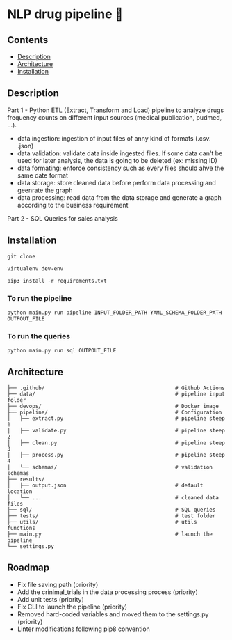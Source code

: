 # NLP drug pipeline 🏥


## Contents
- [Description](#Description)
- [Architecture](#Architecture)
- [Installation](#Installation)


## Description
Part 1 - Python ETL (Extract, Transform and Load) pipeline to analyze drugs frequency counts on different input sources (medical publication, pudmed, ...). 
- data ingestion: ingestion of input files of anny kind of formats (.csv. .json)
- data validation: validate data inside ingested files. If some data can't be used for later analysis, the data is going to be deleted (ex: missing ID)
- data formating: enforce consistency such as every files should ahve the same date format
- data storage: store cleaned data before perform data processing and geenrate the graph 
- data processing: read data from the data storage and generate a graph according to the business requirement 

Part 2 - SQL Queries for sales analysis

## Installation 
```git clone```
<br>

```virtualenv dev-env```
<br>

```pip3 install -r requirements.txt```
<br>

### To run the pipeline 
```python main.py run pipeline INPUT_FOLDER_PATH YAML_SCHEMA_FOLDER_PATH OUTPOUT_FILE```
<br>

### To run the queries
```python main.py run sql OUTPOUT_FILE```


## Architecture
```     
├── .github/                                          # Github Actions
├── data/                                             # pipeline input folder
├── devops/                                           # Docker image  
├── pipeline/                                         # Configuration
│   ├── extract.py                                    # pipeline steep 1
│   ├── validate.py                                   # pipeline steep 2
│   ├── clean.py                                      # pipeline steep 3
│   ├── process.py                                    # pipeline steep 4
│   └── schemas/                                      # validation schemas
├── results/  
│   ├── output.json                                   # default location 
│   └── ...                                           # cleaned data files 
├── sql/                                              # SQL queries 
├── tests/                                            # test folder
├── utils/                                            # utils functions
├── main.py                                           # launch the pipeline
└── settings.py
```     


## Roadmap
- Fix file saving path (priority)
- Add the crinimal_trials in the data processing process (priority)
- Add unit tests (priority) 
- Fix CLI to launch the pipeline (priority)
- Removed hard-coded variables and moved them to the settings.py (priority)
- Linter modifications following pip8 convention

